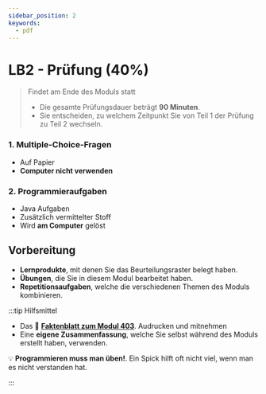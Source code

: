 ```yaml
---
sidebar_position: 2
keywords:
  - pdf
---
```


# LB2 - Prüfung (40%)

> Findet am Ende des Moduls statt
>
> - Die gesamte Prüfungsdauer beträgt **90 Minuten**.
> - Sie entscheiden, zu welchem Zeitpunkt Sie von Teil 1 der Prüfung zu Teil 2
>   wechseln.

### 1. **Multiple-Choice-Fragen**

- Auf Papier
- **Computer nicht verwenden**

### 2. **Programmieraufgaben**

- Java Aufgaben
- Zusätzlich vermittelter Stoff
- Wird **am Computer** gelöst

## Vorbereitung

- **Lernprodukte**, mit denen Sie das Beurteilungsraster belegt haben.
- **Übungen**, die Sie in diesem Modul bearbeitet haben.
- **Repetitionsaufgaben**, welche die verschiedenen Themen des Moduls
  kombinieren.

:::tip Hilfsmittel

- Das :book:
  [**Faktenblatt zum Modul 403**](./images/Formelsammlung-Faktenblatt.pdf).
  Audrucken und mitnehmen
- Eine **eigene Zusammenfassung**, welche Sie selbst während des Moduls erstellt
  haben, verwenden.

:bulb: **Programmieren muss man üben!**. Ein Spick hilft oft nicht viel, wenn
man es nicht verstanden hat.

:::
